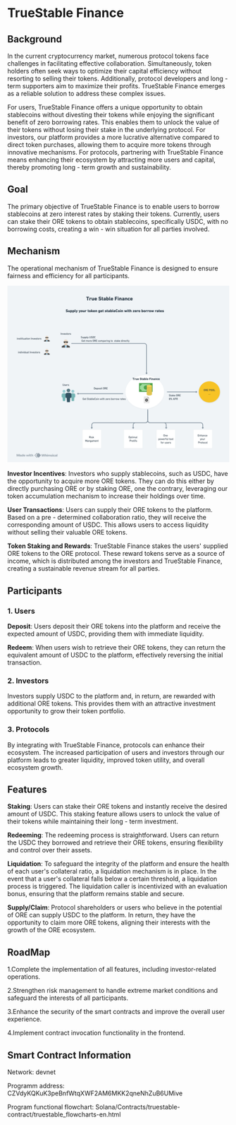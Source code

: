 # TrueStable Finance

## Background

In the current cryptocurrency market, numerous protocol tokens face challenges in facilitating effective collaboration. Simultaneously, token holders often seek ways to optimize their capital efficiency without resorting to selling their tokens. Additionally, protocol developers and long - term supporters aim to maximize their profits. TrueStable Finance emerges as a reliable solution to address these complex issues.

For users, TrueStable Finance offers a unique opportunity to obtain stablecoins without divesting their tokens while enjoying the significant benefit of zero borrowing rates. This enables them to unlock the value of their tokens without losing their stake in the underlying protocol. For investors, our platform provides a more lucrative alternative compared to direct token purchases, allowing them to acquire more tokens through innovative mechanisms. For protocols, partnering with TrueStable Finance means enhancing their ecosystem by attracting more users and capital, thereby promoting long - term growth and sustainability.

## Goal

The primary objective of TrueStable Finance is to enable users to borrow stablecoins at zero interest rates by staking their tokens. Currently, users can stake their ORE tokens to obtain stablecoins, specifically USDC, with no borrowing costs, creating a win - win situation for all parties involved.

## Mechanism

The operational mechanism of TrueStable Finance is designed to ensure fairness and efficiency for all participants.

![Diagram](diagram.png)

**Investor Incentives**: Investors who supply stablecoins, such as USDC, have the opportunity to acquire more ORE tokens. They can do this either by directly purchasing ORE or by staking ORE, one the contrary, leveraging our token accumulation mechanism to increase their holdings over time.

**User Transactions**: Users can supply their ORE tokens to the platform. Based on a pre - determined collaboration ratio, they will receive the corresponding amount of USDC. This allows users to access liquidity without selling their valuable ORE tokens.

**Token Staking and Rewards**: TrueStable Finance stakes the users' supplied ORE tokens to the ORE protocol. These reward tokens serve as a source of income, which is distributed among the investors and TrueStable Finance, creating a sustainable revenue stream for all parties.

## Participants

### 1. Users

**Deposit**: Users deposit their ORE tokens into the platform and receive the expected amount of USDC, providing them with immediate liquidity.

**Redeem**: When users wish to retrieve their ORE tokens, they can return the equivalent amount of USDC to the platform, effectively reversing the initial transaction.

### 2. Investors

Investors supply USDC to the platform and, in return, are rewarded with additional ORE tokens. This provides them with an attractive investment opportunity to grow their token portfolio.

### 3. Protocols

By integrating with TrueStable Finance, protocols can enhance their ecosystem. The increased participation of users and investors through our platform leads to greater liquidity, improved token utility, and overall ecosystem growth.

## Features

**Staking**: Users can stake their ORE tokens and instantly receive the desired amount of USDC. This staking feature allows users to unlock the value of their tokens while maintaining their long - term investment.

**Redeeming**: The redeeming process is straightforward. Users can return the USDC they borrowed and retrieve their ORE tokens, ensuring flexibility and control over their assets.

**Liquidation**: To safeguard the integrity of the platform and ensure the health of each user's collateral ratio, a liquidation mechanism is in place. In the event that a user's collateral falls below a certain threshold, a liquidation process is triggered. The liquidation caller is incentivized with an evaluation bonus, ensuring that the platform remains stable and secure.

**Supply/Claim**: Protocol shareholders or users who believe in the potential of ORE can supply USDC to the platform. In return, they have the opportunity to claim more ORE tokens, aligning their interests with the growth of the ORE ecosystem.

## RoadMap

1.Complete the implementation of all features, including investor-related operations.

2.Strengthen risk management to handle extreme market conditions and safeguard the interests of all participants.

3.Enhance the security of the smart contracts and improve the overall user experience.

4.Implement contract invocation functionality in the frontend.

## Smart Contract Information

Network: devnet

Programm address: CZVdyKQKuK3peBnfWtqXWF2AM6MKK2qneNhZuB6UMive

Program functional flowchart: Solana/Contracts/truestable-contract/truestable_flowcharts-en.html
